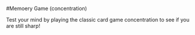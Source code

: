 #Memoery Game (concentration)

Test your mind by playing the classic card game concentration to see if you are still sharp!